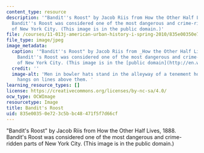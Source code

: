 ```yaml
---
content_type: resource
description: '"Bandit''s Roost" by Jacob Riis from How the Other Half Lives, 1888.
  Bandit''s Roost was considered one of the most dangerous and crime-ridden parts
  of New York City. (This image is in the public domain.)'
file: /courses/11-013j-american-urban-history-i-spring-2010/835e00350e723c5bbc48471f5f7d66cf_11-013js10-th.jpg
file_type: image/jpeg
image_metadata:
  caption: '"Bandit''s Roost" by Jacob Riis from _How the Other Half Lives_, 1888.
    Bandit''s Roost was considered one of the most dangerous and crime-ridden parts
    of New York City. (This image is in the [public domain](http://en.wikipedia.org/wiki/File:Bandit%27s_Roost_by_Jacob_Riis.jpeg).)'
  credit: ''
  image-alt: 'Men in bowler hats stand in the alleyway of a tenement house. Laundry
    hangs on lines above them. '
learning_resource_types: []
license: https://creativecommons.org/licenses/by-nc-sa/4.0/
ocw_type: OCWImage
resourcetype: Image
title: Bandit's Roost
uid: 835e0035-0e72-3c5b-bc48-471f5f7d66cf
---
```

"Bandit's Roost" by Jacob Riis from How the Other Half Lives, 1888. Bandit's Roost was considered one of the most dangerous and crime-ridden parts of New York City. (This image is in the public domain.)